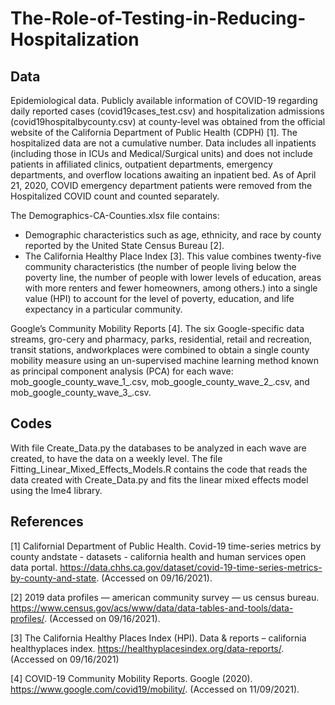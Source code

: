 # The-Role-of-Testing-in-Reducing-Hospitalization

## Data
Epidemiological data.  Publicly available information of COVID-19 regarding daily reported cases (covid19cases_test.csv) and hospitalization admissions (covid19hospitalbycounty.csv) at county-level was obtained from the official website of the California Department of Public Health (CDPH) [1]. The hospitalized data are not a cumulative number. Data includes all inpatients (including those in ICUs and Medical/Surgical units) and does not include patients in affiliated clinics, outpatient departments, emergency departments, and overflow locations awaiting an inpatient bed. As of April 21, 2020, COVID emergency department patients were removed from the Hospitalized COVID count and counted separately.
 
The Demographics-CA-Counties.xlsx file contains:
- Demographic characteristics such as age, ethnicity, and race by county reported by the United State Census Bureau [2].
- The California Healthy Place Index [3]. This value combines twenty-five community characteristics  (the number of people living below the poverty line, the number of people with lower levels of education, areas with more renters and fewer homeowners, among others.) into a single value (HPI) to account for the level of poverty, education, and life expectancy in a particular community. 

Google’s Community Mobility Reports [4]. The six Google-specific data streams, gro-cery  and  pharmacy,  parks,  residential,  retail  and  recreation,  transit  stations,  andworkplaces were combined to obtain a single county mobility measure using an un-supervised machine learning method known as principal component analysis (PCA) for each wave: 
mob_google_county_wave_1_.csv, mob_google_county_wave_2_.csv, and mob_google_county_wave_3_.csv.

## Codes
With file Create_Data.py the databases to be analyzed in each wave are created, to have the data on a weekly level.
The file Fitting_Linear_Mixed_Effects_Models.R contains the code that reads the data created with Create_Data.py and fits the linear mixed effects model using the lme4 library.

## References
[1] Californial Department of Public Health.  Covid-19 time-series metrics by county andstate - datasets - california health and human services open data portal. https://data.chhs.ca.gov/dataset/covid-19-time-series-metrics-by-county-and-state. (Accessed on 09/16/2021).

[2] 2019 data profiles — american community survey — us census bureau. https://www.census.gov/acs/www/data/data-tables-and-tools/data-profiles/. (Accessed on 09/16/2021).

[3] The  California  Healthy  Places  Index  (HPI). Data  &  reports – california  healthyplaces index. https://healthyplacesindex.org/data-reports/. (Accessed  on 09/16/2021)

[4] COVID-19 Community Mobility Reports.  Google (2020). https://www.google.com/covid19/mobility/. (Accessed on 11/09/2021).

